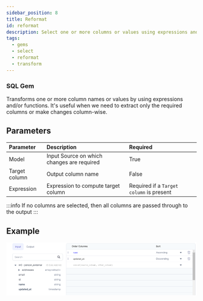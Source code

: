 ```yaml
---
sidebar_position: 8
title: Reformat
id: reformat
description: Select one or more columns or values using expressions and functions.
tags:
  - gems
  - select
  - reformat
  - transform
---
```


<h3><span class="badge">SQL Gem</span></h3>

Transforms one or more column names or values by using expressions and/or functions. It's useful when we need to extract only the required columns or make changes column-wise.

## Parameters

| Parameter     | Description                                | Required                                 |
| :------------ | :----------------------------------------- | :--------------------------------------- |
| Model         | Input Source on which changes are required | True                                     |
| Target column | Output column name                         | False                                    |
| Expression    | Expression to compute target column        | Required if a `Target column` is present |

:::info
If no columns are selected, then all columns are passed through to the output
:::

## Example

![Example usage of Reformat](./img/reformat_eg_0.png)
